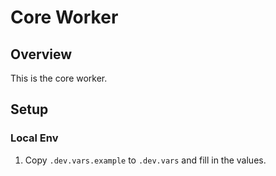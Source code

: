 # Core Worker

## Overview

This is the core worker.

## Setup

### Local Env

1. Copy `.dev.vars.example` to `.dev.vars` and fill in the values.
